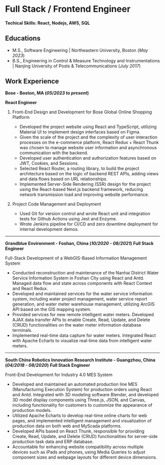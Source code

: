# Full Stack / Frontend Engineer

#### Techical Skills: React, Nodejs, AWS, SQL

## Educations

- M.S., Software Engineering | Northeastern University, Boston (_May 2023_)
- B.S., Engineering in Control & Measure Technology and Instrumentations | Nanjing University of Posts & Telecommunications (_July 2017_)

## Work Experience

**Bose - Boston, MA (_05/2023 to present_)**

**React Engineer**

1.  Front-End Design and Development for Bose Global Online Shopping Platform

    - Developed the project website using React and TypeScript, utilizing Material UI to implement design interfaces based on Figma.
    - Given the scale of the project and the complexity of user interaction processes on the e-commerce platform, React Redux + React Thunk was chosen to manage website user information and asynchronous communication with the backend.
    - Developed user authentication and authorization features based on JWT, Cookies, and Sessions.
    - Selected React Router, a routing library, to build the project architecture based on the logic of backend REST APIs, adding views and data flows based on URL relationships.
    - Implemented Server-Side Rendering (SSR) design for the project using the React-based Next.js backend framework, reducing network transmission load and improving website performance.

2.  Project Code Management and Deployment
    - Used Git for version control and wrote React unit and integration tests for Github Actions using Jest and Enzyme.
    - Wrote Jenkins pipeline for CI/CD and zero downtime deployment for internal development demos.

---

**Grandblue Environment - Foshan, China (_10/2020 - 08/2021_)**
**Full Stack Engineer**

Full-Stack Development of a WebGIS-Based Information Management System

- Conducted reconstruction and maintenance of the Nanhai District Water Service Information System in Foshan City using React and Antd. Managed data flow and state across components with React Context and React Redux.
- Developed and maintained services for the water service information system, including water project management, water service report generation, and water meter warehouse management, utilizing ArcGIS API based on the GIS mapping system.
- Provided services for new remote intelligent water meters. Developed AJAX data transfer APIs to enable Create, Read, Update, and Delete (CRUD) functionalities on the water meter information database terminals.
- Implemented real-time data capture for water meters. Integrated React with Apache Echarts to visualize real-time data from intelligent water meters.

---

**South China Robotics Innovation Research Institute - Guangzhou, China (_04/2018 - 08/2020_)**
**Full Stack Engineer**

Front-End Development for Industry 4.0 MES System

- Developed and maintained an automated production line MES (Manufacturing Execution System) for production orders using React and Antd. Integrated with 3D modeling software Blender, and developed 3D model display components using Three.js, JSON, and Canvas, including functionality for customers to customize the appearance of production models.
- Utilized Apache Echarts to develop real-time online charts for web pages, and implemented intelligent management and visualization of production data on both web and MyScada platforms.
- Developed APIs based on React Thunk, responsible for providing Create, Read, Update, and Delete (CRUD) functionalities for server-side production task data and ERP database.
- Accountable for enhancing website compatibility across multiple devices such as iPads and phones, using Media Queries to adjust component sizes and webpage layouts for different device dimensions.
